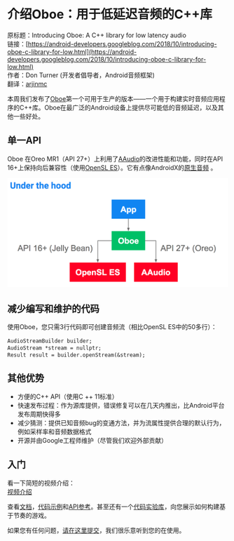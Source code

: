# 介绍Oboe：用于低延迟音频的C++库

原标题：Introducing Oboe: A C++ library for low latency audio  
链接：[https://android-developers.googleblog.com/2018/10/introducing-oboe-c-library-for-low.html](https://android-developers.googleblog.com/2018/10/introducing-oboe-c-library-for-low.html)  
作者：Don Turner (开发者倡导者，Android音频框架)  
翻译：[arjinmc](https://github.com/arjinmc)  

本周我们发布了[Oboe](https://github.com/google/oboe)第一个可用于生产的版本——一个用于构建实时音频应用程序的C++库。Oboe在最广泛的Android设备上提供尽可能低的音频延迟，以及其他一些好处。

## 单一API

Oboe 在Oreo MR1（API 27+）上利用了[AAudio](https://developer.android.com/ndk/guides/audio/aaudio/aaudio)的改进性能和功能，同时在API 16+上保持向后兼容性（使用[OpenSL ES](https://developer.android.com/ndk/guides/audio/opensl/)）。它有点像AndroidX的[原生音频](https://developer.android.com/ndk/guides/audio/) 。

![img](../images/2018.10.11.png)  

## 减少编写和维护的代码

使用Oboe，您只需3行代码即可创建音频流（相比OpenSL ES中的50多行）：

```code
AudioStreamBuilder builder;
AudioStream *stream = nullptr;
Result result = builder.openStream(&stream);
```

## 其他优势

* 方便的C++ API（使用C ++ 11标准）
* 快速发布过程：作为源库提供，错误修复可以在几天内推出，比Android平台发布周期快得多
* 减少猜测：提供已知音频bug的变通方法，并为流属性提供合理的默认行为，例如采样率和音频数据格式
* 开源并由Google工程师维护（尽管我们欢迎外部贡献）

## 入门

看一下简短的视频介绍：  
[视频介绍](https://youtu.be/csfHAbr5ilI)  

查看[文档](https://github.com/google/oboe/blob/master/docs/GettingStarted.md)，[代码示例](https://github.com/google/oboe/tree/master/samples)和[API参考](https://codelabs.developers.google.com/codelabs/musicalgame-using-oboe/index.html#0)。甚至还有一个[代码实验库](https://codelabs.developers.google.com/codelabs/musicalgame-using-oboe/index.html#0)，向您展示如何构建基于节奏的游戏。

如果您有任何问题，[请在这里提交](https://github.com/google/oboe/issues/new)，我们很乐意听到您的在使用。
